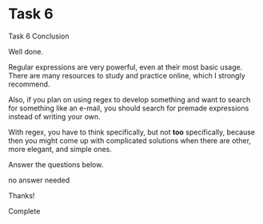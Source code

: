 # Task 6

Task 6 Conclusion

Well done.

Regular expressions are very powerful, even at their most basic usage. There are many resources to study and practice online, which I strongly recommend.

Also, if you plan on using regex to develop something and want to search for something like an e-mail, you should search for premade expressions instead of writing your own.

With regex, you have to think specifically, but not **too** specifically, because then you might come up with complicated solutions when there are other, more elegant, and simple ones.

Answer the questions below.

no answer needed

Thanks!

Complete